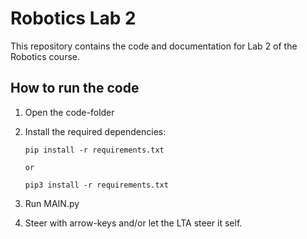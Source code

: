 # Robotics Lab 2

This repository contains the code and documentation for Lab 2 of the Robotics course.

## How to run the code

1. Open the code-folder
    
2. Install the required dependencies:
    ```
    pip install -r requirements.txt

    or
    
    pip3 install -r requirements.txt

    ```
3. Run MAIN.py

4. Steer with arrow-keys and/or let the LTA steer it self.



